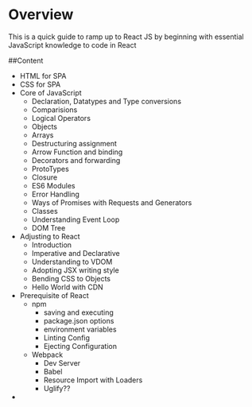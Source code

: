 # Overview
This is a quick guide to ramp up to React JS by beginning with essential JavaScript knowledge to code in React

##Content
- HTML for SPA
- CSS for SPA
- Core of JavaScript
    - Declaration, Datatypes and Type conversions
    - Comparisions
    - Logical Operators
    - Objects
    - Arrays
    - Destructuring assignment
    - Arrow Function and binding
    - Decorators and forwarding
    - ProtoTypes
    - Closure
    - ES6 Modules
    - Error Handling
    - Ways of Promises with Requests and Generators
    - Classes
    - Understanding Event Loop
    - DOM Tree
- Adjusting to React
    - Introduction
    - Imperative and Declarative
    - Understanding to VDOM
    - Adopting JSX writing style
    - Bending CSS to Objects
    - Hello World with CDN
- Prerequisite of React
    - npm
        - saving and executing
        - package.json options
        - environment variables
        - Linting Config
        - Ejecting Configuration
    - Webpack
        - Dev Server
        - Babel
        - Resource Import with Loaders
        - Uglify??
- 

